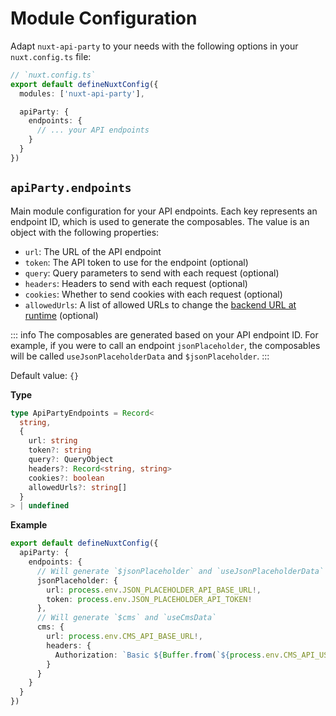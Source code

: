 # Module Configuration

Adapt `nuxt-api-party` to your needs with the following options in your `nuxt.config.ts` file:

```ts
// `nuxt.config.ts`
export default defineNuxtConfig({
  modules: ['nuxt-api-party'],

  apiParty: {
    endpoints: {
      // ... your API endpoints
    }
  }
})
```

## `apiParty.endpoints`

Main module configuration for your API endpoints. Each key represents an endpoint ID, which is used to generate the composables. The value is an object with the following properties:

- `url`: The URL of the API endpoint
- `token`: The API token to use for the endpoint (optional)
- `query`: Query parameters to send with each request (optional)
- `headers`: Headers to send with each request (optional)
- `cookies`: Whether to send cookies with each request (optional)
- `allowedUrls`: A list of allowed URLs to change the [backend URL at runtime](/guide/dynamic-backend-url) (optional)

::: info
The composables are generated based on your API endpoint ID. For example, if you were to call an endpoint `jsonPlaceholder`, the composables will be called `useJsonPlaceholderData` and `$jsonPlaceholder`.
:::

Default value: `{}`

**Type**

```ts
type ApiPartyEndpoints = Record<
  string,
  {
    url: string
    token?: string
    query?: QueryObject
    headers?: Record<string, string>
    cookies?: boolean
    allowedUrls?: string[]
  }
> | undefined
```

**Example**

```ts
export default defineNuxtConfig({
  apiParty: {
    endpoints: {
      // Will generate `$jsonPlaceholder` and `useJsonPlaceholderData`
      jsonPlaceholder: {
        url: process.env.JSON_PLACEHOLDER_API_BASE_URL!,
        token: process.env.JSON_PLACEHOLDER_API_TOKEN!
      },
      // Will generate `$cms` and `useCmsData`
      cms: {
        url: process.env.CMS_API_BASE_URL!,
        headers: {
          Authorization: `Basic ${Buffer.from(`${process.env.CMS_API_USERNAME}:${process.env.CMS_API_PASSWORD}`).toString('base64')}`
        }
      }
    }
  }
})
```
